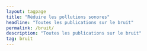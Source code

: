 ```yaml
---
layout: tagpage
title: "Réduire les pollutions sonores"
headline: "Toutes les publications sur le bruit"
permalink: /bruit/
description: "Toutes les publications sur le bruit"
tag: bruit
---
```


